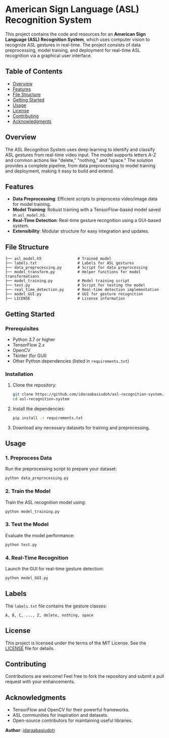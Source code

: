 # American Sign Language (ASL) Recognition System

This project contains the code and resources for an **American Sign Language (ASL) Recognition System**, which uses computer vision to recognize ASL gestures in real-time. The project consists of data preprocessing, model training, and deployment for real-time ASL recognition via a graphical user interface.

## Table of Contents
- [Overview](#overview)
- [Features](#features)
- [File Structure](#file-structure)
- [Getting Started](#getting-started)
- [Usage](#usage)
- [License](#license)
- [Contributing](#contributing)
- [Acknowledgments](#acknowledgments)

## Overview

The ASL Recognition System uses deep learning to identify and classify ASL gestures from real-time video input. The model supports letters A-Z and common actions like "delete," "nothing," and "space." The solution provides a complete pipeline, from data preprocessing to model training and deployment, making it easy to build and extend.

## Features

- **Data Preprocessing**: Efficient scripts to preprocess video/image data for model training.
- **Model Training**: Robust training with a TensorFlow-based model saved in `asl_model.h5`.
- **Real-Time Detection**: Real-time gesture recognition using a GUI-based system.
- **Extensibility**: Modular structure for easy integration and updates.

## File Structure

```plaintext
├── asl_model.h5                # Trained model
├── labels.txt                  # Labels for ASL gestures
├── data_preprocessing.py       # Script for data preprocessing
├── model_transform.py          # Helper functions for model transformations
├── model_training.py           # Model training script
├── test.py                     # Script for testing the model
├── real_time_detection.py      # Real-time detection implementation
├── model_GUI.py                # GUI for gesture recognition
├── LICENSE                     # License information
```

## Getting Started

### Prerequisites
- Python 3.7 or higher
- TensorFlow 2.x
- OpenCV
- Tkinter (for GUI)
- Other Python dependencies (listed in `requirements.txt`)

### Installation

1. Clone the repository:
   ```bash
   git clone https://github.com/idaraabasiudoh/asl-recognition-system.git
   cd asl-recognition-system
   ```

2. Install the dependencies:
   ```bash
   pip install -r requirements.txt
   ```

3. Download any necessary datasets for training and preprocessing.

## Usage

### 1. Preprocess Data
Run the preprocessing script to prepare your dataset:
```bash
python data_preprocessing.py
```

### 2. Train the Model
Train the ASL recognition model using:
```bash
python model_training.py
```

### 3. Test the Model
Evaluate the model performance:
```bash
python test.py
```

### 4. Real-Time Recognition
Launch the GUI for real-time gesture detection:
```bash
python model_GUI.py
```

## Labels

The `labels.txt` file contains the gesture classes:
```
A, B, C, ..., Z, delete, nothing, space
```

## License

This project is licensed under the terms of the MIT License. See the [LICENSE](LICENSE) file for details.

## Contributing

Contributions are welcome! Feel free to fork the repository and submit a pull request with your enhancements.

## Acknowledgments

- TensorFlow and OpenCV for their powerful frameworks.
- ASL communities for inspiration and datasets.
- Open-source contributors for maintaining useful libraries.

**Author**: [idaraabasiudoh](https://github.com/idaraabasiudoh)
